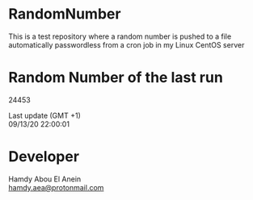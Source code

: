# RandomNumber    
This is a test repository where a random number is pushed to a file automatically passwordless from a cron job in my Linux CentOS server    
# Random Number of the last run   
24453
      
Last update (GMT +1)    
09/13/20 22:00:01
# Developer    
Hamdy Abou El Anein   
hamdy.aea@protonmail.com

